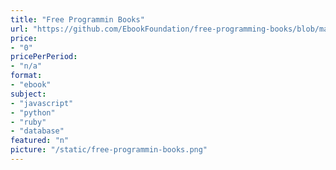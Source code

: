 ```yaml
---
title: "Free Programmin Books"
url: "https://github.com/EbookFoundation/free-programming-books/blob/master/free-programming-books.md"
price: 
- "0"
pricePerPeriod: 
- "n/a"
format: 
- "ebook"
subject: 
- "javascript"
- "python"
- "ruby"
- "database"
featured: "n"
picture: "/static/free-programmin-books.png"
---
```

